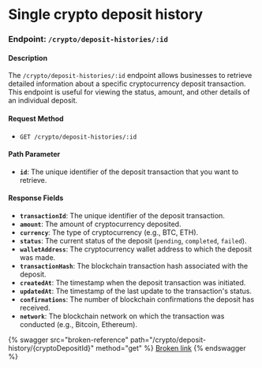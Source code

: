 # Single crypto deposit history

### Endpoint: `/crypto/deposit-histories/:id`

#### Description

The `/crypto/deposit-histories/:id` endpoint allows businesses to retrieve detailed information about a specific cryptocurrency deposit transaction. This endpoint is useful for viewing the status, amount, and other details of an individual deposit.

#### Request Method

* `GET /crypto/deposit-histories/:id`

#### Path Parameter

* **`id`**: The unique identifier of the deposit transaction that you want to retrieve.

#### Response Fields

* **`transactionId`**: The unique identifier of the deposit transaction.
* **`amount`**: The amount of cryptocurrency deposited.
* **`currency`**: The type of cryptocurrency (e.g., BTC, ETH).
* **`status`**: The current status of the deposit (`pending`, `completed`, `failed`).
* **`walletAddress`**: The cryptocurrency wallet address to which the deposit was made.
* **`transactionHash`**: The blockchain transaction hash associated with the deposit.
* **`createdAt`**: The timestamp when the deposit transaction was initiated.
* **`updatedAt`**: The timestamp of the last update to the transaction's status.
* **`confirmations`**: The number of blockchain confirmations the deposit has received.
* **`network`**: The blockchain network on which the transaction was conducted (e.g., Bitcoin, Ethereum).



{% swagger src="broken-reference" path="/crypto/deposit-history/{cryptoDepositId}" method="get" %}
[Broken link](broken-reference)
{% endswagger %}
